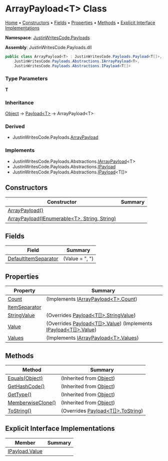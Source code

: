 # ArrayPayload\<T\> Class

[Home](../../README.md) &#x2022; [Constructors](#constructors) &#x2022; [Fields](#fields) &#x2022; [Properties](#properties) &#x2022; [Methods](#methods) &#x2022; [Explicit Interface Implementations](#explicit-interface-implementations)

**Namespace**: [JustinWritesCode.Payloads](../README.md)

**Assembly**: JustinWritesCode\.Payloads\.dll

```csharp
public class ArrayPayload<T> : JustinWritesCode.Payloads.Payload<T[]>,
    JustinWritesCode.Payloads.Abstractions.IArrayPayload<T>,
    JustinWritesCode.Payloads.Abstractions.IPayload<T[]>
```

### Type Parameters

**T**

### Inheritance

[Object](https://docs.microsoft.com/en-us/dotnet/api/system.object) &#x2192; [Payload\<T\>](../Payload-1/README.md) &#x2192; ArrayPayload\<T\>

### Derived

* JustinWritesCode\.Payloads\.[ArrayPayload](../ArrayPayload/README.md)

### Implements

* JustinWritesCode\.Payloads\.Abstractions\.[IArrayPayload](../Abstractions/IArrayPayload-1/README.md)\<T\>
* JustinWritesCode\.Payloads\.Abstractions\.[IPayload](../Abstractions/IPayload/README.md)
* JustinWritesCode\.Payloads\.Abstractions\.[IPayload](../Abstractions/IPayload-1/README.md)\<T\[\]\>

## Constructors

| Constructor | Summary |
| ----------- | ------- |
| [ArrayPayload()](-ctor/README.md#846806095) | |
| [ArrayPayload(IEnumerable\<T\>, String, String)](-ctor/README.md#3328206305) | |

## Fields

| Field | Summary |
| ----- | ------- |
| [DefaultItemSeparator](DefaultItemSeparator/README.md) |  \(Value = ", "\) |

## Properties

| Property | Summary |
| -------- | ------- |
| [Count](Count/README.md) |  \(Implements [IArrayPayload\<T\>.Count](../Abstractions/IArrayPayload-1/Count/README.md)\) |
| [ItemSeparator](ItemSeparator/README.md) | |
| [StringValue](StringValue/README.md) |  \(Overrides [Payload\<T\[\]\>.StringValue](../Payload-1/StringValue/README.md)\) |
| [Value](Value/README.md) |  \(Overrides [Payload\<T\[\]\>.Value](../Payload-1/Value/README.md)\) \(Implements [IPayload\<T\[\]\>.Value](../Abstractions/IPayload-1/Value/README.md)\) |
| [Values](Values/README.md) |  \(Implements [IArrayPayload\<T\>.Values](../Abstractions/IArrayPayload-1/Values/README.md)\) |

## Methods

| Method | Summary |
| ------ | ------- |
| [Equals(Object)](https://docs.microsoft.com/en-us/dotnet/api/system.object.equals) |  \(Inherited from [Object](https://docs.microsoft.com/en-us/dotnet/api/system.object)\) |
| [GetHashCode()](https://docs.microsoft.com/en-us/dotnet/api/system.object.gethashcode) |  \(Inherited from [Object](https://docs.microsoft.com/en-us/dotnet/api/system.object)\) |
| [GetType()](https://docs.microsoft.com/en-us/dotnet/api/system.object.gettype) |  \(Inherited from [Object](https://docs.microsoft.com/en-us/dotnet/api/system.object)\) |
| [MemberwiseClone()](https://docs.microsoft.com/en-us/dotnet/api/system.object.memberwiseclone) |  \(Inherited from [Object](https://docs.microsoft.com/en-us/dotnet/api/system.object)\) |
| [ToString()](ToString/README.md) |  \(Overrides [Payload\<T\[\]\>.ToString](../Payload-1/ToString/README.md)\) |

## Explicit Interface Implementations

| Member | Summary |
| ------ | ------- |
| [IPayload.Value](JustinWritesCode-Payloads-Abstractions-IPayload-Value/README.md) | |

